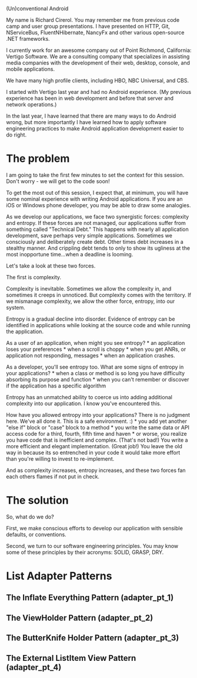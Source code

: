 (Un)conventional Android

My name is Richard Cirerol. You may remember me from previous code camp and user group presentations. I have presented on HTTP, Git, NServiceBus, FluentNHibernate, NancyFx and other various open-source .NET frameworks.

I currently work for an awesome company out of Point Richmond, California: Vertigo Software. We are a consulting company that specializes in assisting media companies with the development of their web, desktop, console, and mobile applications.

We have many high profile clients, including HBO, NBC Universal, and CBS.

I started with Vertigo last year and had no Android experience. (My previous experience has been in web development and before that server and network operations.)

In the last year, I have learned that there are many ways to do Android wrong, but more importantly I have learned how to apply software engineering practices to make Android application development easier to do right.

# The problem

I am going to take the first few minutes to set the context for this session. Don't worry - we will get to the code soon!

To get the most out of this session, I expect that, at minimum, you will have some nominal experience with writing Android applications. If you are an iOS or Windows phone developer, you may be able to draw some analogies.

As we develop our applications, we face two synergistic forces: complexity and entropy. If these forces are not managed, our applications suffer from something called "Technical Debt." This happens with nearly all application development, save perhaps very simple applications. Sometimes we consciously and deliberately create debt. Other times debt increases in a stealthy manner. And crippling debt tends to only to show its ugliness at the most inopportune time...when a deadline is looming.

Let's take a look at these two forces.

The first is complexity.

Complexity is inevitable. Sometimes we allow the complexity in, and sometimes it creeps in unnoticed. But complexity comes with the territory. If we mismanage complexity, we allow the other force, entropy, into our system.

Entropy is a gradual decline into disorder. Evidence of entropy can be identified in applications while looking at the source code and while running the application. 

As a user of an application, when might you see entropy?
	* an application loses your preferences
	* when a scroll is choppy
	* when you get ANRs, or application not responding, messages
	* when an application crashes. 

As a developer, you'll see entropy too. What are some signs of entropy in your applications?
	* when a class or method is so long you have difficulty absorbing its purpose and function
	* when you can't remember or discover if the application has a specific algorithm

Entropy has an unmatched ability to coerce us into adding additional complexity into our application. I know you've encountered this. 

How have you allowed entropy into your applications? There is no judgment here. We've all done it. This is a safe environment. :)
	* you add yet another "else if" block or "case" block to a method 
	* you write the same data or API access code for a third, fourth, fifth time and haven
	* or worse, you realize you have code that is inefficient and complex. (That's not bad!) You write a more efficient and elegant implementation. (Great job!) You leave the old way in because its so entrenched in your code it would take more effort than you're willing to invest to re-implement.

And as complexity increases, entropy increases, and these two forces fan each others flames if not put in check.

# The solution

So, what do we do? 

First, we make conscious efforts to develop our application with sensible defaults, or conventions. 

Second, we turn to our software engineering principles. You may know some of these principles by their acronyms: SOLID, GRASP, DRY.










# List Adapter Patterns

## The Inflate Everything Pattern (adapter_pt_1)

## The ViewHolder Pattern (adapter_pt_2)

## The ButterKnife Holder Pattern (adapter_pt_3)

## The External ListItem View Pattern (adapter_pt_4)




